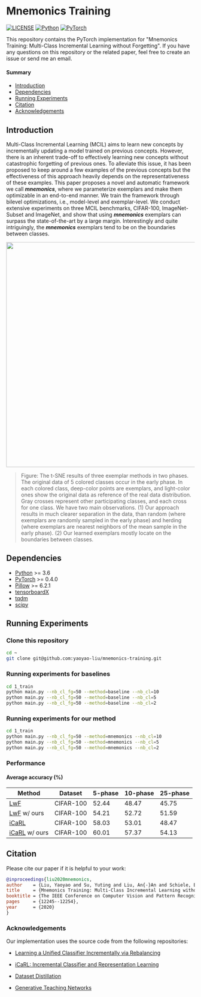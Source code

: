 # Mnemonics Training

[![LICENSE](https://img.shields.io/badge/license-MIT-green?style=flat-square)](https://github.com/yaoyao-liu/mnemonics/blob/master/LICENSE)
[![Python](https://img.shields.io/badge/python-3.6-blue.svg?style=flat-square)](https://www.python.org/)
[![PyTorch](https://img.shields.io/badge/pytorch-0.4.0-%237732a8?style=flat-square)](https://pytorch.org/)

This repository contains the PyTorch implementation for "Mnemonics Training: Multi-Class Incremental Learning without Forgetting". If you have any questions on this repository or the related paper, feel free to create an issue or send me an email. 

#### Summary

* [Introduction](#introduction)
* [Dependencies](#dependencies)
* [Running Experiments](#running-experiments)
* [Citation](#citation)
* [Acknowledgements](#acknowledgements)

## Introduction

Multi-Class Incremental Learning (MCIL) aims to learn new concepts by incrementally updating a model trained on previous concepts. However, there is an inherent trade-off to effectively learning new concepts without catastrophic forgetting of previous ones. To alleviate this issue, it has been proposed to keep around a few examples of the previous concepts but the effectiveness of this approach heavily depends on the representativeness of these examples. This paper proposes a novel and automatic framework we call ***mnemonics***, where we parameterize exemplars and make them optimizable in an end-to-end manner. We train the framework through bilevel optimizations, i.e., model-level and exemplar-level. We conduct extensive experiments on three MCIL benchmarks, CIFAR-100, ImageNet-Subset and ImageNet, and show that using ***mnemonics*** exemplars can surpass the state-of-the-art by a large margin. Interestingly and quite intriguingly, the ***mnemonics*** exemplars tend to be on the boundaries between classes.


<p align="center">
    <img src="https://yyliu.net/images/misc/mnemonics.png" width="600"/>
</p>

> Figure: The t-SNE results of three exemplar methods in two phases. The original data of 5 colored classes occur in the early phase. In each colored class, deep-color points are exemplars, and light-color ones show the original data as reference of the real data distribution. Gray crosses represent other participating classes, and each cross for one class. We have two main observations. (1) Our approach results in much clearer separation in the data, than random (where exemplars are randomly sampled in the early phase) and herding (where exemplars are nearest neighbors of the mean sample in the early phase). (2) Our learned exemplars mostly locate on the boundaries between classes.

## Dependencies

- [Python](https://www.python.org/) >= 3.6
- [PyTorch](https://pytorch.org/) >= 0.4.0
- [Pillow](https://pillow.readthedocs.io/en/stable/) >= 6.2.1
- [tensorboardX](https://github.com/lanpa/tensorboardX)
- [tqdm](https://github.com/tqdm/tqdm)
- [scipy](https://www.scipy.org/)


## Running Experiments


### Clone this repository

```bash
cd ~
git clone git@github.com:yaoyao-liu/mnemonics-training.git
```

### Running experiments for baselines

```bash
cd 1_train
python main.py --nb_cl_fg=50 --method=baseline --nb_cl=10
python main.py --nb_cl_fg=50 --method=baseline --nb_cl=5
python main.py --nb_cl_fg=50 --method=baseline --nb_cl=2
```

### Running experiments for our method

```bash
cd 1_train
python main.py --nb_cl_fg=50 --method=mnemonics --nb_cl=10
python main.py --nb_cl_fg=50 --method=mnemonics --nb_cl=5
python main.py --nb_cl_fg=50 --method=mnemonics --nb_cl=2
```

### Performance

#### Average accuracy (%)

| Method          | Dataset   | 5-phase     | 10-phase     | 25-phase    | 
| ----------      | --------- | ----------  | ----------   |------------ |
| [LwF](https://arxiv.org/abs/1606.09282)  | CIFAR-100 | 52.44  | 48.47   | 45.75 |
| [LwF](https://arxiv.org/abs/1606.09282) w/ ours  | CIFAR-100 | 54.21  | 52.72   | 51.59 |
| [iCaRL](https://arxiv.org/abs/1611.07725)  | CIFAR-100 | 58.03  | 53.01  | 48.47 |
| [iCaRL](https://arxiv.org/abs/1611.07725) w/ ours | CIFAR-100 | 60.01  | 57.37   | 54.13 |



## Citation

Please cite our paper if it is helpful to your work:

```bibtex
@inproceedings{liu2020mnemonics,
author    = {Liu, Yaoyao and Su, Yuting and Liu, An{-}An and Schiele, Bernt and Sun, Qianru},
title     = {Mnemonics Training: Multi-Class Incremental Learning without Forgetting},
booktitle = {The IEEE Conference on Computer Vision and Pattern Recognition (CVPR)},
pages     = {12245--12254},
year      = {2020}
}
```

### Acknowledgements

Our implementation uses the source code from the following repositories:

* [Learning a Unified Classifier Incrementally via Rebalancing](https://github.com/hshustc/CVPR19_Incremental_Learning)

* [iCaRL: Incremental Classifier and Representation Learning](https://github.com/srebuffi/iCaRL)

* [Dataset Distillation](https://github.com/SsnL/dataset-distillation)

* [Generative Teaching Networks](https://github.com/uber-research/GTN)
